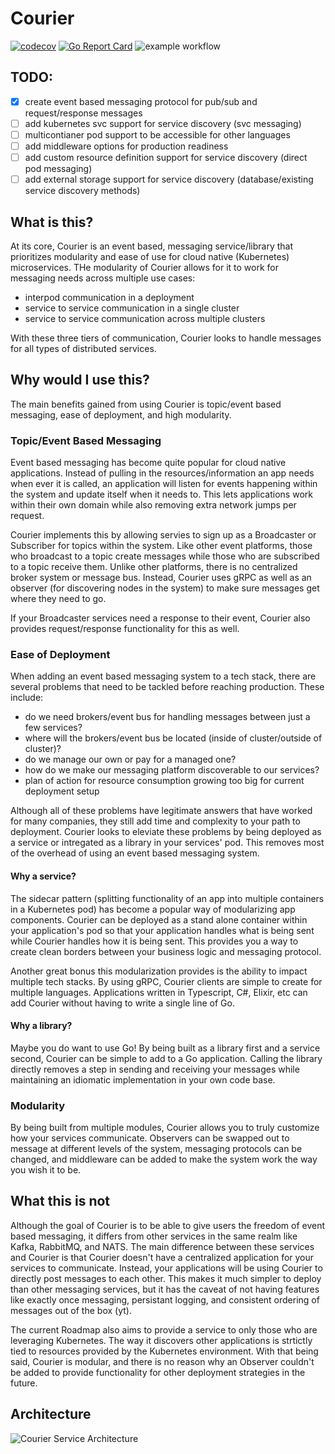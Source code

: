 # Courier
[![codecov](https://codecov.io/gh/platform-edn/courier/branch/main/graph/badge.svg?token=5IZ9HP3249)](https://codecov.io/gh/platform-edn/courier)
[![Go Report Card](https://goreportcard.com/badge/github.com/platform-eden/courier)](https://goreportcard.com/report/github.com/platform-edn/courier)
![example workflow](https://github.com/platform-edn/courier/actions/workflows/main.yaml/badge.svg)

## TODO:

- [x] create event based messaging protocol for pub/sub and request/response messages
- [ ] add kubernetes svc support for service discovery (svc messaging)
- [ ] multicontianer pod support to be accessible for other languages
- [ ] add middleware options for production readiness
- [ ] add custom resource definition support for service discovery (direct pod messaging)
- [ ] add external storage support for service discovery (database/existing service discovery methods)

## What is this?

At its core, Courier is an event based, messaging service/library that prioritizes modularity and ease of use for cloud native (Kubernetes) microservices.  THe modularity of Courier allows for it to work for messaging needs across multiple use cases:

- interpod communication in a deployment
- service to service communication in a single cluster
- service to service communication across multiple clusters

With these three tiers of communication, Courier looks to handle messages for all types of distributed services.

## Why would I use this?

The main benefits gained from using Courier is topic/event based messaging, ease of deployment, and high modularity.

### Topic/Event Based Messaging

Event based messaging has become quite popular for cloud native applications.  Instead of pulling in the resources/information an app needs when ever it is called, an application will listen for events happening within the system and update itself when it needs to.  This lets applications work within their own domain while also removing extra network jumps per request.

Courier implements this by allowing servies to sign up as a Broadcaster or Subscriber for topics within the system.  Like other event platforms, those who broadcast to a topic create messages while those who are subscribed to a topic receive them.  Unlike other platforms, there is no centralized broker system or message bus.  Instead, Courier uses gRPC as well as an observer (for discovering nodes in the system) to make sure messages get where they need to go.

If your Broadcaster services need a response to their event, Courier also provides request/response functionality for this as well.

### Ease of Deployment

When adding an event based messaging system to a tech stack, there are several problems that need to be tackled before reaching production.  These include:

- do we need brokers/event bus for handling messages between just a few services?
- where will the brokers/event bus be located (inside of cluster/outside of cluster)?
- do we manage our own or pay for a managed one?
- how do we make our messaging platform discoverable to our services?
- plan of action for resource consumption growing too big for current deployment setup

Although all of these problems have legitimate answers that have worked for many companies, they still add time and complexity to your path to deployment.  Courier looks to eleviate these problems by being deployed as a service or intregated as a library in your services' pod.  This removes most of the overhead of using an event based messaging system.

#### Why a service?

The sidecar pattern (splitting functionality of an app into multiple containers in a Kubernetes pod) has become a popular way of modularizing app components.  Courier can be deployed as a stand alone container within your application's pod so that your application handles what is being sent while Courier handles how it is being sent.  This provides you a way to create clean borders between your business logic and messaging protocol.

Another great bonus this modularization provides is the ability to impact multiple tech stacks.  By using gRPC, Courier clients are simple to create for multiple languages.  Applications written in Typescript, C#, Elixir, etc can add Courier without having to write a single line of Go.

#### Why a library?

Maybe you do want to use Go!  By being built as a library first and a service second, Courier can be simple to add to a Go application.  Calling the library directly removes a step in sending and receiving your messages while maintaining an idiomatic implementation in your own code base.

### Modularity

By being built from multiple modules, Courier allows you to truly customize how your services communicate.  Observers can be swapped out to message at different levels of the system, messaging protocols can be changed, and middleware can be added to make the system work the way you wish it to be.

## What this is not

Although the goal of Courier is to be able to give users the freedom of event based messaging, it differs from other services in the same realm like Kafka, RabbitMQ, and NATS.  The main difference between these services and Courier is that Courier doesn't have a centralized application for your services to communicate.  Instead, your applications will be using Courier to directly post messages to each other. This makes it much simpler to deploy than other messaging services, but it has the caveat of not having features like exactly once messaging, persistant logging, and consistent ordering of messages out of the box (yt).

The current Roadmap also aims to provide a service to only those who are leveraging Kubernetes.  The way it discovers other applications is strtictly tied to resources provided by the Kubernetes environment.  With that being said, Courier is modular, and there is no reason why an Observer couldn't be added to provide functionality for other deployment strategies in the future.

## Architecture

![Courier Service Architecture](https://user-images.githubusercontent.com/51719751/147295064-0f19d075-8210-49c4-bb8c-13d7cd69609c.png)
